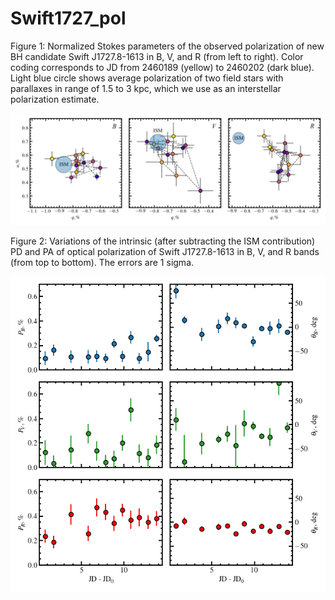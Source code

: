 # Swift1727_pol

Figure 1: Normalized Stokes parameters of the observed polarization of new BH candidate Swift J1727.8-1613 in B, V, and R (from left to right).
Color coding corresponds to JD from 2460189 (yellow) to 2460202 (dark blue). Light blue circle shows average polarization of two field stars with parallaxes 
in range of 1.5 to 3 kpc, which we use as an interstellar polarization estimate. 

![alt text](https://github.com/vadim-kravtsov/Swift1727_pol/blob/main/Swift1727_quplane.png)

Figure 2: Variations of the intrinsic (after subtracting the ISM contribution) PD and PA of optical polarization of Swift J1727.8-1613 in B, V, and R bands (from top to bottom). The errors are 1 sigma. 

![alt text](https://github.com/vadim-kravtsov/Swift1727_pol/blob/main/lightcurve.png)


